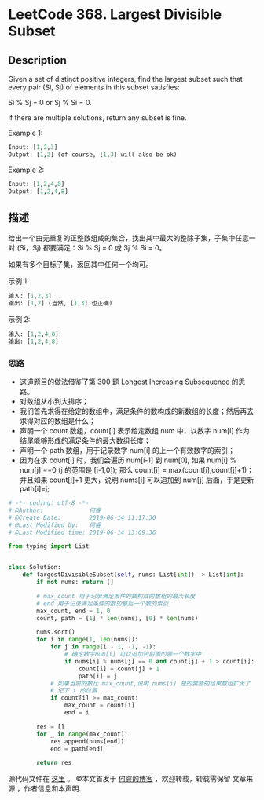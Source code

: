 # LeetCode 368. Largest Divisible Subset

## Description

Given a set of distinct positive integers, find the largest subset such that every pair (Si, Sj) of elements in this subset satisfies:

Si % Sj = 0 or Sj % Si = 0.

If there are multiple solutions, return any subset is fine.

Example 1:

```py
Input: [1,2,3]
Output: [1,2] (of course, [1,3] will also be ok)
```

Example 2:

```py
Input: [1,2,4,8]
Output: [1,2,4,8]
```

## 描述

给出一个由无重复的正整数组成的集合，找出其中最大的整除子集，子集中任意一对 (Si，Sj) 都要满足：Si % Sj = 0 或 Sj % Si = 0。

如果有多个目标子集，返回其中任何一个均可。

示例 1:

```py
输入: [1,2,3]
输出: [1,2] (当然, [1,3] 也正确)
```

示例 2:

```py
输入: [1,2,4,8]
输出: [1,2,4,8]
```

### 思路

* 这道题目的做法借鉴了第 300 题 [Longest Increasing Subsequence](https://leetcode.com/problems/longest-increasing-subsequence) 的思路。
* 对数组从小到大排序；
* 我们首先求得在给定的数组中，满足条件的数构成的新数组的长度；然后再去求得对应的数组是什么；
* 声明一个 count 数组，count\[i] 表示给定数组 num 中，以数字 num\[i] 作为结尾能够形成的满足条件的最大数组长度； 
* 声明一个 path 数组，用于记录数字 num\[i] 的上一个有效数字的索引；
* 因为在求 count\[i] 时，我们会遍历 num\[i-1] 到 num\[0], 如果 num\[i] % num\[j] ==0 (j 的范围是 \[i-1,0]); 那么 count\[i] = max(count\[i],count\[j]+1)；并且如果 count\[j]+1 更大，说明 nums\[i] 可以追加到 num\[j] 后面，于是更新 path\[i]=j;

```py
# -*- coding: utf-8 -*-
# @Author:             何睿
# @Create Date:        2019-06-14 11:17:30
# @Last Modified by:   何睿
# @Last Modified time: 2019-06-14 13:09:36

from typing import List


class Solution:
    def largestDivisibleSubset(self, nums: List[int]) -> List[int]:
        if not nums: return []

        # max_count 用于记录满足条件的数构成的数组的最大长度
        # end 用于记录满足条件的数的最后一个数的索引
        max_count, end = 1, 0
        count, path = [1] * len(nums), [0] * len(nums)

        nums.sort()
        for i in range(1, len(nums)):
            for j in range(i - 1, -1, -1):
                # 确定数字num[i] 可以追加到前面的哪一个数字中
                if nums[i] % nums[j] == 0 and count[j] + 1 > count[i]:
                    count[i] = count[j] + 1
                    path[i] = j
            # 如果当前的数比 max_count,说明 nums[i] 是的需要的结果数组扩大了
            # 记下 i 的位置
            if count[i] >= max_count:
                max_count = count[i]
                end = i

        res = []
        for _ in range(max_count):
            res.append(nums[end])
            end = path[end]

        return res
```
源代码文件在 [这里](https://github.com/ruicore/Algorithm/blob/master/LeetCode/2019-06-14-368-Largest-Divisible-Subset.py) 。
©本文首发于 [何睿的博客](https://www.ruicore.cn/leetcode-368-largest-divisible-subset/) ，欢迎转载，转载需保留 文章来源 ，作者信息和本声明.
